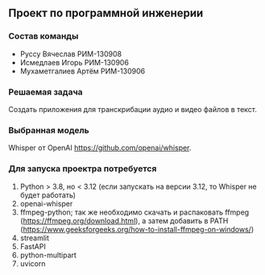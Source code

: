 ## Проект по программной инженерии  

### Состав команды
- Руссу Вячеслав РИМ-130908
- Исмедлаев Игорь РИМ-130906
- Мухаметгалиев Артём РИМ-130906

### Решаемая задача
Cоздать приложения для транскрибации аудио и видео файлов в текст.  

### Выбранная модель
Whisper от OpenAI https://github.com/openai/whisper.

### Для запуска проектра потребуется
1. Python > 3.8, но < 3.12 (если запускать на версии 3.12, то Whisper не будет работать)
2. openai-whisper
3. ffmpeg-python; так же необходимо скачать и распаковать ffmpeg (https://ffmpeg.org/download.html), а затем добавить в PATH (https://www.geeksforgeeks.org/how-to-install-ffmpeg-on-windows/)
4. streamlit
5. FastAPI
6. python-multipart
7. uvicorn

